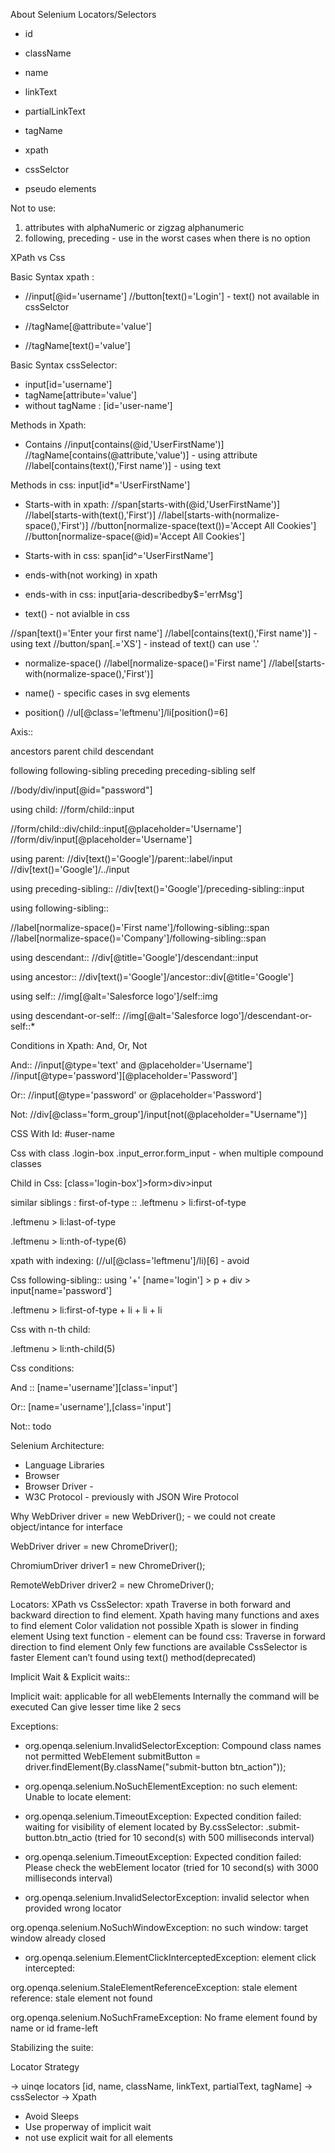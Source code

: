 About Selenium 
Locators/Selectors

- id
- className
- name
- linkText
- partialLinkText
- tagName
- xpath
- cssSelctor

- pseudo elements


Not to use: 
1. attributes with alphaNumeric or zigzag alphanumeric 
2. following, preceding - use in the worst cases when there is no option

XPath vs Css

Basic Syntax xpath :
- //input[@id='username']
//button[text()='Login'] - text() not available in cssSelctor

- //tagName[@attribute='value']
- //tagName[text()='value']

Basic Syntax cssSelector:
- input[id='username']
- tagName[attribute='value']
- without tagName : [id='user-name']

Methods in Xpath:
- Contains
//input[contains(@id,'UserFirstName')]
//tagName[contains(@attribute,'value')] - using attribute
//label[contains(text(),'First name')] - using text

Methods in css:
input[id*='UserFirstName']

- Starts-with in xpath:
//span[starts-with(@id,'UserFirstName')]
//label[starts-with(text(),'First')] 
//label[starts-with(normalize-space(),'First')]
//button[normalize-space(text())='Accept All Cookies']
//button[normalize-space(@id)='Accept All Cookies']

- Starts-with in css:
span[id^='UserFirstName']

- ends-with(not working) in xpath

- ends-with in css:
input[aria-describedby$='errMsg']

- text() - not avialble in css

//span[text()='Enter your first name']
//label[contains(text(),'First name')] - using text
//button/span[.='XS'] - instead of text() can use '.'

- normalize-space()
//label[normalize-space()='First name']
//label[starts-with(normalize-space(),'First')]

- name() - specific cases in svg elements

- position()
//ul[@class='leftmenu']/li[position()=6]


Axis::

ancestors
parent
child
descendant

following
following-sibling
preceding
preceding-sibling
self


//body/div/input[@id="password"]

using child: 
//form/child::input

//form/child::div/child::input[@placeholder='Username']
//form/div/input[@placeholder='Username']

using parent:
//div[text()='Google']/parent::label/input
//div[text()='Google']/../input

using preceding-sibling::
//div[text()='Google']/preceding-sibling::input

using following-sibling::

//label[normalize-space()='First name']/following-sibling::span
//label[normalize-space()='Company']/following-sibling::span


using descendant::
//div[@title='Google']/descendant::input

using ancestor::
//div[text()='Google']/ancestor::div[@title='Google']

using self::
//img[@alt='Salesforce logo']/self::img

using descendant-or-self::
//img[@alt='Salesforce logo']/descendant-or-self::*


Conditions in Xpath:
And, Or, Not

And::
//input[@type='text' and @placeholder='Username']
//input[@type='password'][@placeholder='Password']

Or::
//input[@type='password' or @placeholder='Password']

Not:
//div[@class='form_group']/input[not(@placeholder="Username")]

CSS With Id:
#user-name

Css with class
.login-box
.input_error.form_input - when multiple compound classes

Child in Css:
[class='login-box']>form>div>input

similar siblings : first-of-type :: 
.leftmenu > li:first-of-type

.leftmenu > li:last-of-type

.leftmenu > li:nth-of-type(6)

xpath with indexing:
(//ul[@class='leftmenu']/li)[6] - avoid

Css following-sibling:: using '+'
[name='login'] > p + div > input[name='password']

.leftmenu > li:first-of-type + li + li + li

Css with n-th child:

.leftmenu > li:nth-child(5)

Css conditions:

And ::
[name='username'][class='input']

Or::
[name='username'],[class='input']

Not::
todo


Selenium Architecture:

- Language Libraries
- Browser 
- Browser Driver - 
- W3C Protocol - previously with JSON Wire Protocol

Why WebDriver driver = new WebDriver(); -  we could not create object/intance for interface 


WebDriver driver = new ChromeDriver();

ChromiumDriver driver1 = new ChromeDriver();

RemoteWebDriver driver2 = new ChromeDriver();

Locators: XPath vs CssSelector:
	xpath
 	Traverse in both forward and backward direction to find element.
 	Xpath having many functions and axes to find element
 	Color validation not possible
 	Xpath is slower in finding element
 	Using text function - element can be found
 	css:
 	Traverse in forward direction to find element 
 	Only few functions are available
 	CssSelector is faster
 	Element can’t found using text() method(deprecated)


Implicit Wait & Explicit waits::

Implicit wait: 
applicable for all webElements
Internally the command will be executed
Can give lesser time like 2 secs



Exceptions:

- org.openqa.selenium.InvalidSelectorException: Compound class names not permitted
       WebElement submitButton = driver.findElement(By.className("submit-button btn_action"));

- org.openqa.selenium.NoSuchElementException: no such element: Unable to locate element: 

- org.openqa.selenium.TimeoutException: Expected condition failed: waiting for visibility of element located by By.cssSelector: .submit-button.btn_actio (tried for 10 second(s) with 500 milliseconds interval)

- org.openqa.selenium.TimeoutException: Expected condition failed: Please check the webElement locator (tried for 10 second(s) with 3000 milliseconds interval)

- org.openqa.selenium.InvalidSelectorException: invalid selector
when provided wrong locator 

org.openqa.selenium.NoSuchWindowException: no such window: target window already closed


- org.openqa.selenium.ElementClickInterceptedException: element click intercepted: 

org.openqa.selenium.StaleElementReferenceException: stale element reference: stale element not found

org.openqa.selenium.NoSuchFrameException: No frame element found by name or id frame-left


Stabilizing the suite:

Locator Strategy 

-> uinqe locators [id, name, className, linkText, partialText, tagName]
-> cssSelector
-> Xpath

- Avoid Sleeps
- Use properway of implicit wait
- not use explicit wait for all elements

